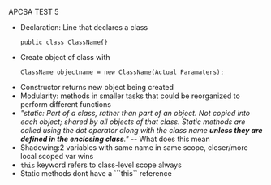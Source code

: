 APCSA TEST 5

 - Declaration: Line that declares a class
	```
	public class ClassName{}
	```
 - Create object of class with
   ```
   ClassName objectname = new ClassName(Actual Paramaters);
   ```
 - Constructor returns new object being created
 - Modularity: methods in smaller tasks that could be reorganized to perform different functions
 - *"static: Part of a class, rather than part of an object. Not copied into each object; shared by all objects of that class. Static methods are called using the dot operator along with the class name **unless they are defined in the enclosing class**."* -- What does this mean
 - Shadowing:2 variables with same name in same scope, closer/more local scoped var wins
 - ```this``` keyword refers to class-level scope always
 - Static methods dont have a ```this`` reference

